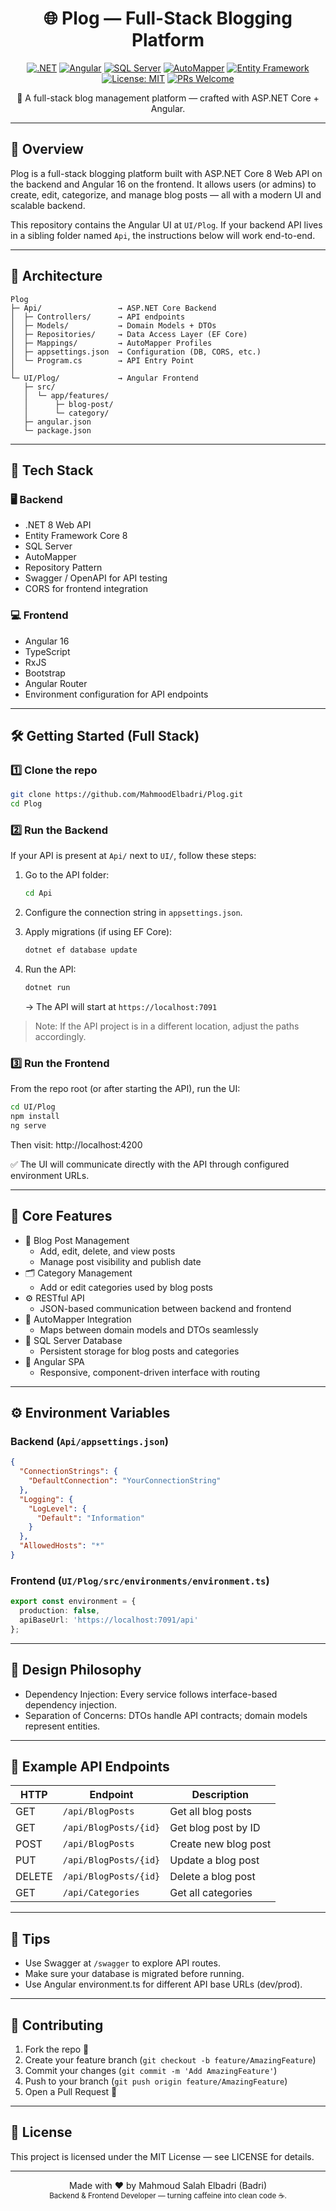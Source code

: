 <div align="center">

# 🌐 Plog — Full-Stack Blogging Platform

[![.NET](https://img.shields.io/badge/.NET-8.0-512BD4?logo=dotnet&logoColor=white)](https://dotnet.microsoft.com/)
[![Angular](https://img.shields.io/badge/Angular-16-DD0031?logo=angular&logoColor=white)](https://angular.io/)
[![SQL Server](https://img.shields.io/badge/SQL%20Server-2022-CC2927?logo=microsoftsqlserver&logoColor=white)](https://www.microsoft.com/en-us/sql-server)
[![AutoMapper](https://img.shields.io/badge/AutoMapper-13-FF6C37?logo=automapper&logoColor=white)](https://automapper.org/)
[![Entity Framework](https://img.shields.io/badge/Entity%20Framework-Core%208-68217A?logo=dotnet&logoColor=white)](https://learn.microsoft.com/en-us/ef/core/)
[![License: MIT](https://img.shields.io/badge/License-MIT-yellow.svg)](#-license)
[![PRs Welcome](https://img.shields.io/badge/PRs-welcome-brightgreen.svg)](#-contributing)

💖 A full-stack blog management platform — crafted with ASP.NET Core + Angular.

</div>

---

## 🚀 Overview

Plog is a full-stack blogging platform built with ASP.NET Core 8 Web API on the backend and Angular 16 on the frontend. It allows users (or admins) to create, edit, categorize, and manage blog posts — all with a modern UI and scalable backend.

This repository contains the Angular UI at `UI/Plog`. If your backend API lives in a sibling folder named `Api`, the instructions below will work end-to-end.

---

## 🧱 Architecture

```
Plog
├─ Api/                 → ASP.NET Core Backend
│  ├─ Controllers/      → API endpoints
│  ├─ Models/           → Domain Models + DTOs
│  ├─ Repositories/     → Data Access Layer (EF Core)
│  ├─ Mappings/         → AutoMapper Profiles
│  ├─ appsettings.json  → Configuration (DB, CORS, etc.)
│  └─ Program.cs        → API Entry Point
│
└─ UI/Plog/             → Angular Frontend
   ├─ src/
   │  └─ app/features/
   │      ├─ blog-post/
   │      └─ category/
   ├─ angular.json
   └─ package.json
```

---

## 🧰 Tech Stack

### 🖥 Backend

- .NET 8 Web API
- Entity Framework Core 8
- SQL Server
- AutoMapper
- Repository Pattern 
- Swagger / OpenAPI for API testing
- CORS for frontend integration

### 💻 Frontend

- Angular 16
- TypeScript
- RxJS
- Bootstrap
- Angular Router
- Environment configuration for API endpoints

---

## 🛠 Getting Started (Full Stack)

### 1️⃣ Clone the repo

```bash
git clone https://github.com/MahmoodElbadri/Plog.git
cd Plog
```

### 2️⃣ Run the Backend

If your API is present at `Api/` next to `UI/`, follow these steps:

1. Go to the API folder:

   ```bash
   cd Api
   ```
2. Configure the connection string in `appsettings.json`.
3. Apply migrations (if using EF Core):

   ```bash
   dotnet ef database update
   ```
4. Run the API:

   ```bash
   dotnet run
   ```

   → The API will start at `https://localhost:7091`

> Note: If the API project is in a different location, adjust the paths accordingly.

### 3️⃣ Run the Frontend

From the repo root (or after starting the API), run the UI:

```bash
cd UI/Plog
npm install
ng serve
```

Then visit: http://localhost:4200

✅ The UI will communicate directly with the API through configured environment URLs.

---

## 🧩 Core Features

- 📝 Blog Post Management
  - Add, edit, delete, and view posts
  - Manage post visibility and publish date
- 🗂️ Category Management
  - Add or edit categories used by blog posts
- ⚙️ RESTful API
  - JSON-based communication between backend and frontend
- 🔄 AutoMapper Integration
  - Maps between domain models and DTOs seamlessly
- 💾 SQL Server Database
  - Persistent storage for blog posts and categories
- 🧭 Angular SPA
  - Responsive, component-driven interface with routing

---

## ⚙️ Environment Variables

### Backend (`Api/appsettings.json`)

```json
{
  "ConnectionStrings": {
    "DefaultConnection": "YourConnectionString"
  },
  "Logging": {
    "LogLevel": {
      "Default": "Information"
    }
  },
  "AllowedHosts": "*"
}
```

### Frontend (`UI/Plog/src/environments/environment.ts`)

```typescript
export const environment = {
  production: false,
  apiBaseUrl: 'https://localhost:7091/api'
};
```

---

## 🧠 Design Philosophy

- Dependency Injection: Every service follows interface-based dependency injection.
- Separation of Concerns: DTOs handle API contracts; domain models represent entities.

---

## 🧩 Example API Endpoints

| HTTP   | Endpoint              | Description          |
| ------ | --------------------- | -------------------- |
| GET    | `/api/BlogPosts`      | Get all blog posts   |
| GET    | `/api/BlogPosts/{id}` | Get blog post by ID  |
| POST   | `/api/BlogPosts`      | Create new blog post |
| PUT    | `/api/BlogPosts/{id}` | Update a blog post   |
| DELETE | `/api/BlogPosts/{id}` | Delete a blog post   |
| GET    | `/api/Categories`     | Get all categories   |

---

## 🧩 Tips

- Use Swagger at `/swagger` to explore API routes.
- Make sure your database is migrated before running.
- Use Angular environment.ts for different API base URLs (dev/prod).

---

## 🤝 Contributing

1. Fork the repo 🍴
2. Create your feature branch (`git checkout -b feature/AmazingFeature`)
3. Commit your changes (`git commit -m 'Add AmazingFeature'`)
4. Push to your branch (`git push origin feature/AmazingFeature`)
5. Open a Pull Request 🚀

---

## 📜 License

This project is licensed under the MIT License — see LICENSE for details.

---

<div align="center">
Made with ❤️ by Mahmoud Salah Elbadri (Badri)
<br/>
<sub>Backend & Frontend Developer — turning caffeine into clean code ☕.</sub>
</div>
